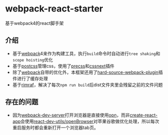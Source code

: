 # webpack-react-starter
基于webpack4的react脚手架

## 介绍

-  基于[webpack](https://github.com/webpack/webpack)4来作为构建工具，执行`build`命令时自动进行`tree shaking`和`scope hoisting`优化
-  基于[postcss](https://github.com/postcss/postcss)管理css，使用了[precss](https://github.com/jonathantneal/precss)和[cssnext](https://github.com/MoOx/postcss-cssnext)插件
-  除了[webpack](https://github.com/webpack/webpack)自带的优化外，本框架还用了[hard-source-webpack-plugin](https://github.com/mzgoddard/hard-source-webpack-plugin)插件进行了缓存处理
-  基于[rimraf](https://github.com/isaacs/rimraf)，解决了每次`npm run build`后dist文件夹里会残留之前的文件问题

## 存在的问题

-  因为[webpack-dev-server](https://github.com/webpack/webpack-dev-server)打开浏览器是直接使用[opn](https://github.com/sindresorhus/opn)，而非[create-react-app](https://github.com/facebook/create-react-app)会使用[react-dev-utils/openBrowser](https://github.com/facebook/create-react-app/blob/next/packages/react-dev-utils/openBrowser.js)对苹果谷歌做优化处理，所以每次重启服务时都会重新打开一个浏览器tab页。
